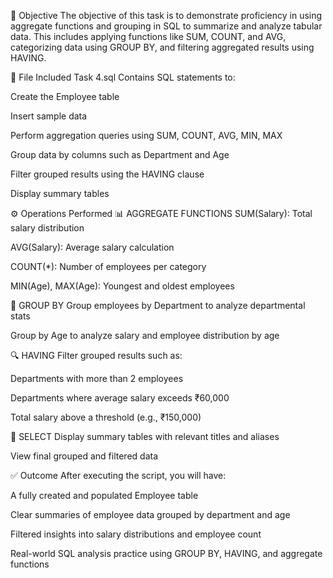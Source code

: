 🎯 Objective
The objective of this task is to demonstrate proficiency in using aggregate functions and grouping in SQL to summarize and analyze tabular data. This includes applying functions like SUM, COUNT, and AVG, categorizing data using GROUP BY, and filtering aggregated results using HAVING.

📁 File Included
Task 4.sql
Contains SQL statements to:

Create the Employee table

Insert sample data

Perform aggregation queries using SUM, COUNT, AVG, MIN, MAX

Group data by columns such as Department and Age

Filter grouped results using the HAVING clause

Display summary tables

⚙️ Operations Performed
📊 AGGREGATE FUNCTIONS
SUM(Salary): Total salary distribution

AVG(Salary): Average salary calculation

COUNT(*): Number of employees per category

MIN(Age), MAX(Age): Youngest and oldest employees

📂 GROUP BY
Group employees by Department to analyze departmental stats

Group by Age to analyze salary and employee distribution by age

🔍 HAVING
Filter grouped results such as:

Departments with more than 2 employees

Departments where average salary exceeds ₹60,000

Total salary above a threshold (e.g., ₹150,000)

🧾 SELECT
Display summary tables with relevant titles and aliases

View final grouped and filtered data

✅ Outcome
After executing the script, you will have:

A fully created and populated Employee table

Clear summaries of employee data grouped by department and age

Filtered insights into salary distributions and employee count

Real-world SQL analysis practice using GROUP BY, HAVING, and aggregate functions

